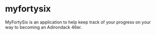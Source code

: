 # myfortysix

MyFortySix is an application to help keep track of your progress on your way to becoming an Adirondack 46er.